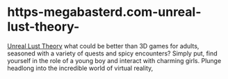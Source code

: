 # https-megabasterd.com-unreal-lust-theory-
[Unreal Lust Theory](https://megabasterd.com/unreal-lust-theory/) what could be better than 3D games for adults, seasoned with a variety of quests and spicy encounters? Simply put, find yourself in the role of a young boy and interact with charming girls. Plunge headlong into the incredible world of virtual reality, 
